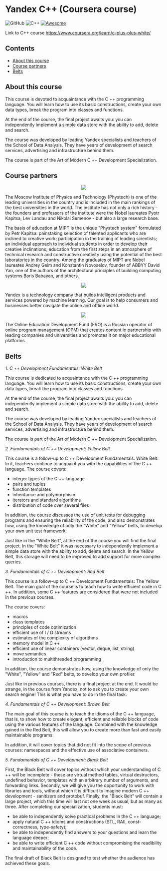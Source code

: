 # Yandex C++ (Coursera course)

![GitHub](https://badgen.net/badge/icon/github?icon=github&label)
![C++](https://img.shields.io/badge/C++-Solutions-blue.svg?style=flat&logo=c%2B%2B)
[![Awesome](https://awesome.re/badge.svg)](https://awesome.re)

Link to C++ course https://www.coursera.org/learn/c-plus-plus-white/

## Contents

- [About this course](#about)
- [Course partners](#partners)
- [Belts]()

## <a name="about"/> About this course

This course is devoted to acquaintance with the C ++ programming language. You will learn how to use its basic constructions, create your own data types, break the program into classes and functions.

At the end of the course, the final project awaits you: you can independently implement a simple data store with the ability to add, delete and search.

The course was developed by leading Yandex specialists and teachers of the School of Data Analysis. They have years of development of search services, advertising and infrastructure behind them.

The course is part of the Art of Modern C ++ Development Specialization.

## <a name="partners"/> Course partners

<p align="center">
  <img src="https://d3njjcbhbojbot.cloudfront.net/api/utilities/v1/imageproxy/https://coursera-university-assets.s3.amazonaws.com/48/291dfd1736174fa3dc51726f58884c/logo_square400x400eng_notext_inv.png?auto=format%2Ccompress&dpr=1&w=120&h=120&q=40" />
</p>

The Moscow Institute of Physics and Technology (Phystech) is one of the leading universities in the country and is included in the main rankings of the best universities in the world. The institute has not only a rich history - the founders and professors of the institute were the Nobel laureates Pyotr Kapitsa, Lev Landau and Nikolai Semenov - but also a large research base.

The basis of education at MIPT is the unique "Phystech system" formulated by Petr Kapitsa: painstaking selection of talented applicants who are inclined to creative work; participation in the training of leading scientists; an individual approach to individual students in order to develop their creative inclinations; education from the first steps in an atmosphere of technical research and constructive creativity using the potential of the best laboratories in the country. Among the graduates of MIPT are Nobel laureates Andrey Geim and Konstantin Novoselov, founder of ABBYY David Yan, one of the authors of the architectural principles of building computing systems Boris Babayan, and others.

<p align="center">
  <img src="https://d3njjcbhbojbot.cloudfront.net/api/utilities/v1/imageproxy/http://coursera-university-assets.s3.amazonaws.com/aa/cae40116304b32816d2181c20c99fc/Coursera-userpic.png?auto=format%2Ccompress&dpr=1&w=120&h=120&q=40" />
</p>

Yandex is a technology company that builds intelligent products and services powered by machine learning. Our goal is to help consumers and businesses better navigate the online and offline world.

<p align="center">
  <img src="https://d3njjcbhbojbot.cloudfront.net/api/utilities/v1/imageproxy/http://coursera-university-assets.s3.amazonaws.com/ec/b38186de2c485cb2e5ba546a16c9cb/4.png?auto=format%2Ccompress&dpr=1&w=120&h=120&q=40" />
</p>

The Online Education Development Fund (FRO) is a Russian operator of online program management (OPM) that creates content in partnership with leading companies and universities and promotes it on major educational platforms.

## <a name="partners"/> Belts

*1. C ++ Development Fundamentals: White Belt*

  This course is dedicated to acquaintance with the C ++ programming language. You will learn how to use its basic constructions, create your own data types, break the program into classes and functions.

  At the end of the course, the final project awaits you: you can independently implement a simple data store with the ability to add, delete and search.

  The course was developed by leading Yandex specialists and teachers of the School of Data Analysis. They have years of development of search services, advertising and infrastructure behind them.

  The course is part of the Art of Modern C ++ Development Specialization.

*2. Fundamentals of C ++ Development: Yellow Belt*

This course is a follow-up to C ++ Development Fundamentals: White Belt. In it, teachers continue to acquaint you with the capabilities of the C ++ language. The course covers:

- integer types of the C ++ language
- pairs and tuples
- function templates
- inheritance and polymorphism
- iterators and standard algorithms
- distribution of code over several files

In addition, the course discusses the use of unit tests for debugging programs and ensuring the reliability of the code, and also demonstrates how, using the knowledge of only the "White" and "Yellow" belts, to develop your own unit test framework.

Just like in the "White Belt", at the end of the course you will find the final project. In the "White Belt" it was necessary to independently implement a simple data store with the ability to add, delete and search. In the Yellow Belt, this storage will need to be improved to add support for more complex queries.

*3. Fundamentals of C ++ Development: Red Belt*

This course is a follow-up to C ++ Development Fundamentals: The Yellow Belt. The main goal of the course is to teach how to write efficient code in C ++. In addition, some C ++ features are considered that were not included in the previous courses.

The course covers:
- macros
- class templates
- principles of code optimization
- efficient use of I / O streams
- estimates of the complexity of algorithms
- memory model in C ++
- efficient use of linear containers (vector, deque, list, string)
- move semantics
- introduction to multithreaded programming

In addition, the course demonstrates how, using the knowledge of only the "White", "Yellow" and "Red" belts, to develop your own profiler.

Just like in previous courses, there is a final project at the end. It would be strange, in the course from Yandex, not to ask you to create your own search engine! This is what you have to do in the final task.

*4. Fundamentals of C ++ Development: Brown Belt*

The main goal of this course is to teach the idioms of the C ++ language, that is, to show how to create elegant, efficient and reliable blocks of code using the various features of the language. Combined with the knowledge gained in the Red Belt, this will allow you to create more than fast and easily maintainable programs.

In addition, it will cover topics that did not fit into the scope of previous courses: namespaces and the effective use of associative containers.

*5. Fundamentals of C ++ Development: Black Belt*

First, the Black Belt will cover topics without which your understanding of C ++ will be incomplete - these are virtual method tables, virtual destructors, undefined behavior, templates with an arbitrary number of arguments, and forwarding links. Secondly, we will give you the opportunity to work with libraries and tools, without which it is difficult to imagine modern C ++ development - sanitizers and protobuf. Finally, the "Black Belt" will contain a large project, which this time will last not one week as usual, but as many as three. After completing our specialization, students must:

- be able to independently solve practical problems in the C ++ language;
- apply natural C ++ idioms and constructions (STL, RAII, const-correctness, type-safety);
- be able to independently find answers to your questions and learn the language deeper;
- be able to write efficient C ++ code without compromising the readibility and maintainability of the code.

The final draft of Black Belt is designed to test whether the audience has achieved these goals.

